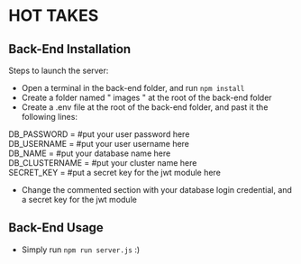 # HOT TAKES

## Back-End Installation

Steps to launch the server:

- Open a terminal in the back-end folder, and run `npm install`
- Create a folder named " images " at the root of the back-end folder
- Create a .env file at the root of the back-end folder, and past it the following lines:

DB_PASSWORD = #put your user password here  
DB_USERNAME = #put your user username here  
DB_NAME = #put your database name here  
DB_CLUSTERNAME = #put your cluster name here  
SECRET_KEY = #put a secret key for the jwt module here

- Change the commented section with your database login credential, and a secret key for the jwt module

## Back-End Usage

- Simply run `npm run server.js` :)
